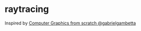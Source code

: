 # raytracing

Inspired by [Computer Graphics from scratch @gabrielgambetta](https://www.gabrielgambetta.com/computer-graphics-from-scratch/introduction.html)
